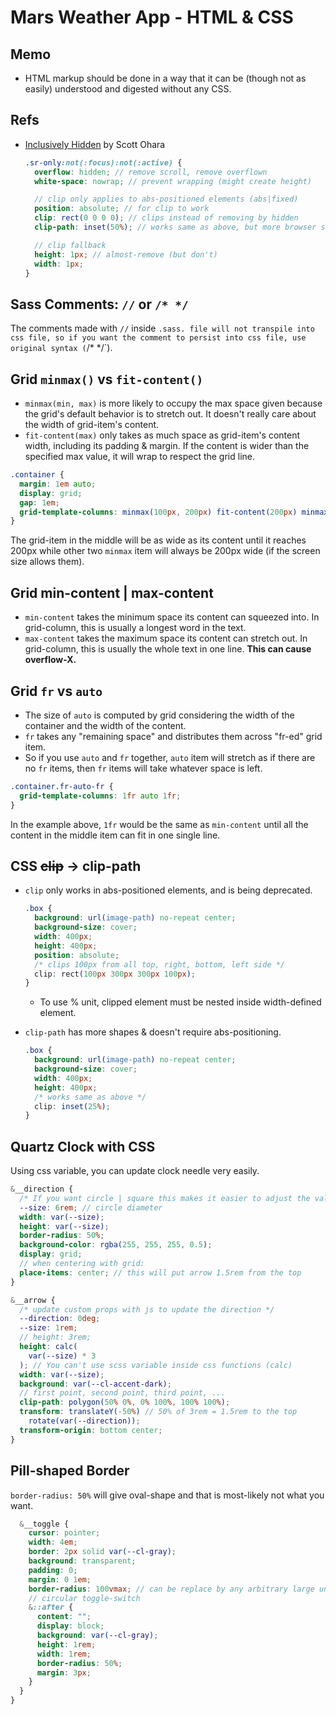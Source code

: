 # Mars Weather App - HTML & CSS

## Memo

- HTML markup should be done in a way that it can be (though not as easily) understood and digested without any CSS.

## Refs

- [Inclusively Hidden](https://www.scottohara.me/blog/2017/04/14/inclusively-hidden.html) by Scott Ohara

  ```scss
  .sr-only:not(:focus):not(:active) {
    overflow: hidden; // remove scroll, remove overflown
    white-space: nowrap; // prevent wrapping (might create height)

    // clip only applies to abs-positioned elements (abs|fixed)
    position: absolute; // for clip to work
    clip: rect(0 0 0 0); // clips instead of removing by hidden
    clip-path: inset(50%); // works same as above, but more browser support

    // clip fallback
    height: 1px; // almost-remove (but don't)
    width: 1px;
  }
  ```

## Sass Comments: `//` or `/* */`

The comments made with `//` inside `.sass. file will not transpile into css file, so if you want the comment to persist into css file, use original syntax (`/\* \*/`).

## Grid `minmax()` vs `fit-content()`

- `minmax(min, max)` is more likely to occupy the max space given because the grid's default behavior is to stretch out. It doesn't really care about the width of grid-item's content.
- `fit-content(max)` only takes as much space as grid-item's content width, including its padding & margin. If the content is wider than the specified max value, it will wrap to respect the grid line.

```css
.container {
  margin: 1em auto;
  display: grid;
  gap: 1em;
  grid-template-columns: minmax(100px, 200px) fit-content(200px) minmax(100px, 200px);
}
```

The grid-item in the middle will be as wide as its content until it reaches 200px while other two `minmax` item will always be 200px wide (if the screen size allows them).

## Grid min-content | max-content

- `min-content` takes the minimum space its content can squeezed into. In grid-column, this is usually a longest word in the text.
- `max-content` takes the maximum space its content can stretch out. In grid-column, this is usually the whole text in one line. **This can cause overflow-X.**

## Grid `fr` vs `auto`

- The size of `auto` is computed by grid considering the width of the container and the width of the content.
- `fr` takes any "remaining space" and distributes them across "fr-ed" grid item.
- So if you use `auto` and `fr` together, `auto` item will stretch as if there are no `fr` items, then `fr` items will take whatever space is left.

```css
.container.fr-auto-fr {
  grid-template-columns: 1fr auto 1fr;
}
```

In the example above, `1fr` would be the same as `min-content` until all the content in the middle item can fit in one single line.

## CSS <s>clip</s> -> clip-path

- `clip` only works in abs-positioned elements, and is being deprecated.

  ```css
  .box {
    background: url(image-path) no-repeat center;
    background-size: cover;
    width: 400px;
    height: 400px;
    position: absolute;
    /* clips 100px from all top, right, bottom, left side */
    clip: rect(100px 300px 300px 100px);
  }
  ```

  - To use % unit, clipped element must be nested inside width-defined element.

- `clip-path` has more shapes & doesn't require abs-positioning.
  ```css
  .box {
    background: url(image-path) no-repeat center;
    background-size: cover;
    width: 400px;
    height: 400px;
    /* works same as above */
    clip: inset(25%);
  }
  ```

## Quartz Clock with CSS

Using css variable, you can update clock needle very easily.

```scss
&__direction {
  /* If you want circle | square this makes it easier to adjust the value in one place. */
  --size: 6rem; // circle diameter
  width: var(--size);
  height: var(--size);
  border-radius: 50%;
  background-color: rgba(255, 255, 255, 0.5);
  display: grid;
  // when centering with grid:
  place-items: center; // this will put arrow 1.5rem from the top
}

&__arrow {
  /* update custom props with js to update the direction */
  --direction: 0deg;
  --size: 1rem;
  // height: 3rem;
  height: calc(
    var(--size) * 3
  ); // You can't use scss variable inside css functions (calc)
  width: var(--size);
  background: var(--cl-accent-dark);
  // first point, second point, third point, ...
  clip-path: polygon(50% 0%, 0% 100%, 100% 100%);
  transform: translateY(-50%) // 50% of 3rem = 1.5rem to the top
    rotate(var(--direction));
  transform-origin: bottom center;
}
```

## Pill-shaped Border

`border-radius: 50%` will give oval-shape and that is most-likely not what you want.

```scss
  &__toggle {
    cursor: pointer;
    width: 4em;
    border: 2px solid var(--cl-gray);
    background: transparent;
    padding: 0;
    margin: 0 1em;
    border-radius: 100vmax; // can be replace by any arbitrary large unit(999999px)
    // circular toggle-switch
    &::after {
      content: "";
      display: block;
      background: var(--cl-gray);
      height: 1rem;
      width: 1rem;
      border-radius: 50%;
      margin: 3px;
    }
  }
}
```
